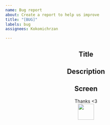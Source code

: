 ```yaml
---
name: Bug report
about: Create a report to help us improve
title: "[BUG]"
labels: bug
assignees: Kokomichrzan

---
```


<div align=center>

## Title</br>

## Description</br>

## Screen</br>

Thanks <3</br>
<img height=50px src="https://github.com/Kokomichrzan/CPP-Data/blob/Docs/Assets/Thanks.gif"></img>
</div>
